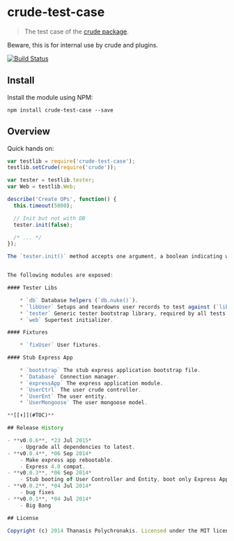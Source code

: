 # crude-test-case

> The test case of the [crude package](https://github.com/thanpolas/crude).

Beware, this is for internal use by crude and plugins.

[![Build Status](https://secure.travis-ci.org/thanpolas/crude-test-case.png?branch=master)](http://travis-ci.org/thanpolas/crude-test-case)

## Install

Install the module using NPM:

```
npm install crude-test-case --save
```

## Overview

Quick hands on:

```js
var testlib = require('crude-test-case');
testlib.setCrude(require('crude'));

var tester = testlib.tester;
var Web = testlib.Web;

describe('Create OPs', function() {
  this.timeout(5000);

  // Init but not with DB
  tester.init(false);

  /* ... */
});

The `tester.init()` method accepts one argument, a boolean indicating weather the DB should be initialized too.


The following modules are exposed:

#### Tester Libs

    * `db` Database helpers (`db.nuke()`).
    * `libUser` Setups and teardowns user records to test against (`libUser.createUser()`).
    * `tester` Generic tester bootstrap library, required by all tests.
    * `web` Supertest initializer.

#### Fixtures

    * `fixUser` User fixtures.

#### Stub Express App

    * `bootstrap` The stub express application bootstrap file.
    * `Database` Connection manager.
    * `expressApp` The express application module.
    * `UserCtrl` The user crude controller.
    * `UserEnt` The user entity.
    * `UserMongoose` The user mongoose model.

**[[⬆]](#TOC)**

## Release History

- **v0.0.6**, *23 Jul 2015*
    - Upgrade all dependencies to latest.
- **v0.0.4**, *06 Sep 2014*
    - Make express app rebootable.
    - Express 4.0 compat.
- **v0.0.3**, *06 Sep 2014*
    - Stub booting of User Controller and Entity, boot only Express App Bare.
- **v0.0.2**, *04 Jul 2014*
    - bug fixes
- **v0.0.1**, *04 Jul 2014*
    - Big Bang

## License

Copyright (c) 2014 Thanasis Polychronakis. Licensed under the MIT license.
